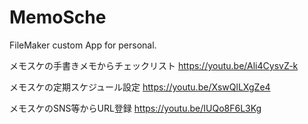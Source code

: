 # MemoSche
FileMaker custom App for personal.

メモスケの手書きメモからチェックリスト
https://youtu.be/Ali4CysvZ-k

メモスケの定期スケジュール設定
https://youtu.be/XswQlLXgZe4

メモスケのSNS等からURL登録
https://youtu.be/IUQo8F6L3Kg
